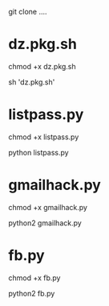 git clone ....

# dz.pkg.sh
chmod +x dz.pkg.sh

sh 'dz.pkg.sh'

# listpass.py
chmod +x listpass.py

python listpass.py

# gmailhack.py
chmod +x gmailhack.py

python2 gmailhack.py

# fb.py
chmod +x fb.py

python2 fb.py

